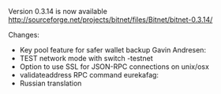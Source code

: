 Version 0.3.14 is now available
http://sourceforge.net/projects/bitnet/files/Bitnet/bitnet-0.3.14/

Changes:
* Key pool feature for safer wallet backup
Gavin Andresen:
* TEST network mode with switch -testnet
* Option to use SSL for JSON-RPC connections on unix/osx
* validateaddress RPC command
eurekafag:
* Russian translation

